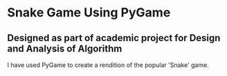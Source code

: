 # Snake Game Using PyGame

## Designed as part of academic project for Design and Analysis of Algorithm
I have used PyGame to create a rendition of the popular 'Snake' game.